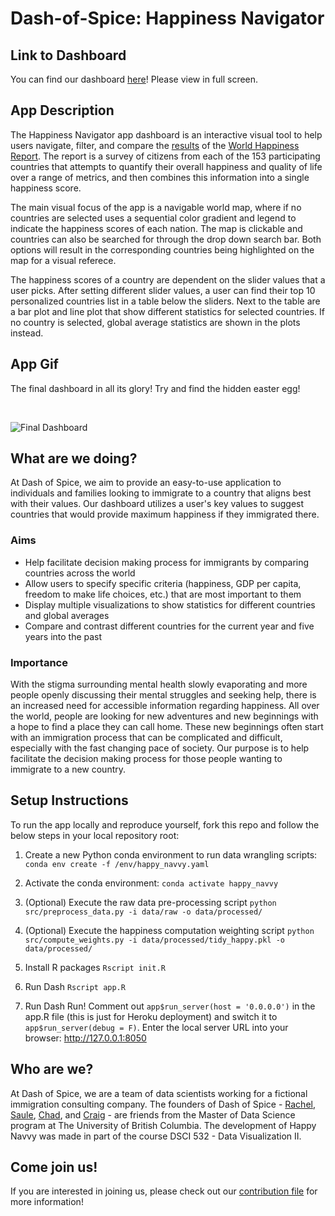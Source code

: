 # Dash-of-Spice: Happiness Navigator

## Link to Dashboard
You can find our dashboard [here](https://happy-navvy-r.herokuapp.com/)! Please view in full screen.

## App Description

The Happiness Navigator app dashboard is an interactive visual tool to help users navigate, filter, and compare the [results](https://www.kaggle.com/mathurinache/world-happiness-report) of the [World Happiness Report](https://en.wikipedia.org/wiki/World_Happiness_Report). The report is a survey of citizens from each of the 153 participating countries that attempts to quantify their overall happiness and quality of life over a range of metrics, and then combines this information into a single happiness score.

The main visual focus of the app is a navigable world map, where if no countries are selected uses a sequential color gradient and legend to indicate the happiness scores of each nation. The map is clickable and countries can also be searched for through the drop down search bar. Both options will result in the corresponding countries being highlighted on the map for a visual referece.

The happiness scores of a country are dependent on the slider values that a user picks. After setting different slider values, a user can find their top 10 personalized countries list in a table below the sliders. Next to the table are a bar plot and line plot that show different statistics for selected countries. If no country is selected, global average statistics are shown in the plots instead.

## App Gif

The final dashboard in all its glory! Try and find the hidden easter egg!

<br />

![Final Dashboard](assets/gifception.gif)

## What are we doing?
At Dash of Spice, we aim to provide an easy-to-use application to individuals and families looking to immigrate to a country that aligns best with their values. Our dashboard utilizes a user's key values to suggest countries that would provide maximum happiness if they immigrated there.

### Aims
- Help facilitate decision making process for immigrants by comparing countries across the world
- Allow users to specify specific criteria (happiness, GDP per capita, freedom to make life choices, etc.) that are most important to them
- Display multiple visualizations to show statistics for different countries and global averages
- Compare and contrast different countries for the current year and five years into the past

### Importance
With the stigma surrounding mental health slowly evaporating and more people openly discussing their mental struggles and seeking help, there is an increased need for accessible information regarding happiness. All over the world, people are looking for new adventures and new beginnings with a hope to find a place they can call home. These new beginnings often start with an immigration process that can be complicated and difficult, especially with the fast changing pace of society. Our purpose is to help facilitate the decision making process for those people wanting to immigrate to a new country.  

## Setup Instructions
To run the app locally and reproduce yourself, fork this repo and follow the below steps in your local repository root:

1. Create a new Python conda environment to run data wrangling scripts:
`conda env create -f /env/happy_navvy.yaml`

2. Activate the conda environment:
`conda activate happy_navvy`

3. (Optional) Execute the raw data pre-processing script
`python src/preprocess_data.py -i data/raw -o data/processed/`

4. (Optional) Execute the happiness computation weighting script
`python src/compute_weights.py -i data/processed/tidy_happy.pkl -o data/processed/`

5. Install R packages
`Rscript init.R`

6. Run Dash
`Rscript app.R` 

7. Run Dash Run! Comment out `app$run_server(host = '0.0.0.0')` in the app.R file (this is just for Heroku deployment) and switch it to `app$run_server(debug = F)`. Enter the local server URL into your browser: http://127.0.0.1:8050

## Who are we?
At Dash of Spice, we are a team of data scientists working for a fictional immigration consulting company. The founders of Dash of Spice - [Rachel](https://github.com/rachelywong), [Saule](https://github.com/Saule-Atymtayeva), [Chad](https://github.com/ChadNeald), and [Craig](https://github.com/cmmclaug) - are friends from the Master of Data Science program at The University of British Columbia. The development of Happy Navvy was made in part of the course DSCI 532 - Data Visualization II. 

## Come join us!
If you are interested in joining us, please check out our [contribution file](https://github.com/UBC-MDS/dash_of_spice-R/blob/main/contribution_guidelines.md) for more information! 


